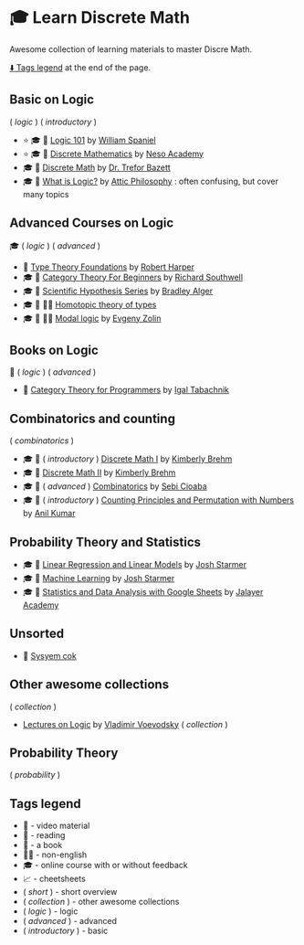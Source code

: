 # :mortar_board: Learn Discrete Math

Awesome collection of learning materials to master Discre Math.

[:arrow_down: Tags legend](#tags-legend) at the end of the page.

<!-- - :movie_camera: []() by []() -->
<!-- - :mortar_board: :movie_camera: []() by []() -->

## Basic on Logic

( _logic_ ) ( _introductory_ )

- :star: :mortar_board: :movie_camera: [Logic 101](https://www.youtube.com/playlist?list=PLKI1h_nAkaQq5MDWlKXu0jeZmLDt-51on) by [William Spaniel](https://www.youtube.com/@Gametheory101)
- :star: :mortar_board: :movie_camera: [Discrete Mathematics](https://www.youtube.com/playlist?list=PLBlnK6fEyqRhqJPDXcvYlLfXPh37L89g3) by [Neso Academy](https://www.youtube.com/@nesoacademy)
- :mortar_board: :movie_camera: [Discrete Math](https://www.youtube.com/playlist?list=PLHXZ9OQGMqxersk8fUxiUMSIx0DBqsKZS) by [Dr. Trefor Bazett](https://www.youtube.com/@DrTrefor)
- :mortar_board: :movie_camera: [What is Logic?](https://www.youtube.com/playlist?list=PLwSlKSRwxX0pRuq6FU8DOvnl_v0RsF2VL) by [Attic Philosophy](https://www.youtube.com/@AtticPhilosophy) : often confusing, but cover many topics

## Advanced Courses on Logic

:mortar_board: ( _logic_ ) ( _advanced_ )

- :movie_camera: [Type Theory Foundations](https://www.youtube.com/playlist?list=PLGCr8P_YncjXRzdGq2SjKv5F2J8HUFeqN) by [Robert Harper](https://www.youtube.com/user/nrolland/videos)
- :mortar_board: :movie_camera: [Category Theory For Beginners](https://www.youtube.com/playlist?list=PLCTMeyjMKRkoS699U0OJ3ymr3r01sI08l) by [Richard Southwell](https://www.youtube.com/playlist?list=PLCTMeyjMKRkoS699U0OJ3ymr3r01sI08l)
- :mortar_board: :movie_camera: [Scientific Hypothesis Series](https://www.youtube.com/playlist?list=PLO_C4TCHwTpTLsz2BCvgKpr0DoA7aUjD1) by [Bradley Alger](https://www.youtube.com/c/BradleyAlgerScientificHypothesis)
- :mortar_board: :movie_camera: __:pirate_flag:__ [Homotopic theory of types](https://www.youtube.com/channel/UCKjg3udGxUrfI1T1pEiyQYg/videos)
- :mortar_board: :movie_camera: __:pirate_flag:__ [Modal logic](https://www.youtube.com/playlist?list=PL6ZCZFyULOwdbfLz8m420557NSQXl8ETz) by [Evgeny Zolin](https://www.youtube.com/channel/UCJiMXWT9STtRWV5PiDaKg3w/videos)

## Books on Logic

:book: ( _logic_ ) ( _advanced_ )

- :book: [Category Theory for Programmers](https://github.com/hmemcpy/milewski-ctfp-pdf) by [Igal Tabachnik](https://github.com/hmemcpy)

## Combinatorics and counting

( _combinatorics_ )

- :mortar_board: :movie_camera: ( _introductory_ ) [Discrete Math I](https://www.youtube.com/playlist?list=PLl-gb0E4MII28GykmtuBXNUNoej-vY5Rz) by [Kimberly Brehm](https://www.youtube.com/@SawFinMathematics)
- :mortar_board: :movie_camera: [Discrete Math II](https://www.youtube.com/playlist?list=PLl-gb0E4MII0sGLCJeqDB3y63HZ6lM5LJ) by [Kimberly Brehm](https://www.youtube.com/@SawFinMathematics)
- :mortar_board: :movie_camera: ( _advanced_ ) [Combinatorics](https://www.youtube.com/playlist?list=PLiR7fd-rXGgjurtwz5Rw7tKuUPYrvpi8M) by [Sebi Cioaba](https://www.youtube.com/@brili)
- :mortar_board: :movie_camera: ( _introductory_ ) [Counting Principles and Permutation with Numbers](https://www.youtube.com/playlist?list=PLJ-ma5dJyAqqaK4dB7nIZa444qvtRLfv2) by [Anil Kumar](https://www.youtube.com/@MathematicsTutor)

## Probability Theory and Statistics

- :mortar_board: :movie_camera: [Linear Regression and Linear Models](https://www.youtube.com/playlist?list=PLblh5JKOoLUIzaEkCLIUxQFjPIlapw8nU) by [Josh Starmer](https://www.youtube.com/@statquest)
- :mortar_board: :movie_camera: [Machine Learning](https://www.youtube.com/playlist?list=PLblh5JKOoLUICTaGLRoHQDuF_7q2GfuJF) by [Josh Starmer](https://www.youtube.com/@statquest)
- :mortar_board: :movie_camera: [Statistics and Data Analysis with Google Sheets](https://www.youtube.com/playlist?list=PLjPbBibKHH1_EZ3kcJFTXDORc6mrryUER) by [Jalayer Academy](https://www.youtube.com/@rdjalayer)

## Unsorted

- :movie_camera: [Sysyem cok](http://www.mathnet.ru/php/presentation.phtml?option_lang=rus&presentid=9545)

## Other awesome collections

( _collection_ )

- [Lectures on Logic](https://www.math.ias.edu/vladimir/Lectures) by [Vladimir Voevodsky](https://www.math.ias.edu/vladimir/home) ( _collection_ )

## Probability Theory

( _probability_ )

## Tags legend

- :movie_camera: - video material
- :page_facing_up: - reading
- :book: - a book
- __:pirate_flag:__ - non-english
- :mortar_board: - online course with or without feedback
- :chart_with_upwards_trend: - cheetsheets
- ( _short_ ) - short overview
- ( _collection_ ) - other awesome collections
- ( _logic_ ) - logic
- ( _advanced_ ) - advanced
- ( _introductory_ ) - basic
